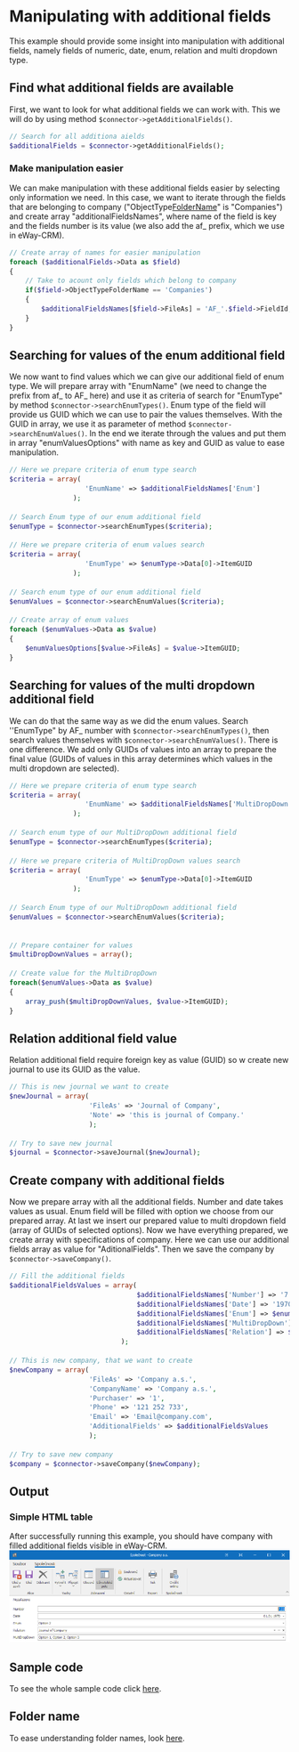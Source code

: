 # Manipulating with additional fields
This example should provide some insight into manipulation with additional fields, namely fields of numeric, date, enum, relation and multi dropdown type.

## Find what additional fields are available
First, we want to look for what additional fields we can work with. This we will do by using method `$connector->getAdditionalFields()`. 
```php
// Search for all additiona aields
$additionalFields = $connector->getAdditionalFields();
```

### Make manipulation easier
We can make manipulation with these additional fields easier by selecting only information we need. In this case, we want to iterate through the fields that are belonging to company ("ObjectType[FolderName](../../FolderNames.md)" is "Companies") and create array "additionalFieldsNames", where name of the field is key and the fields number is its value (we also add the af_ prefix, which we use in eWay-CRM).
```php
// Create array of names for easier manipulation
foreach ($additionalFields->Data as $field)
{
    // Take to acount only fields which belong to company
    if($field->ObjectTypeFolderName == 'Companies')
    {
        $additionalFieldsNames[$field->FileAs] = 'AF_'.$field->FieldId;
    }
}
```

## Searching for values of the enum additional field
We now want to find values which we can give our additional field of enum type.  We will prepare array with "EnumName" (we need to change the prefix from af_ to AF_ here) and use it as criteria of search for "EnumType" by method `$connector->searchEnumTypes()`. Enum type of the field will provide us GUID which we can use to pair the values themselves. With the GUID in array, we use it as parameter of method `$connector->searchEnumValues()`. In the end we iterate through the values and put them in array "enumValuesOptions" with name as key and GUID as value to ease manipulation.
```php
// Here we prepare criteria of enum type search
$criteria = array(
                   'EnumName' => $additionalFieldsNames['Enum']
                );
    
// Search Enum type of our enum additional field
$enumType = $connector->searchEnumTypes($criteria);

// Here we prepare criteria of enum values search
$criteria = array(
                   'EnumType' => $enumType->Data[0]->ItemGUID
                );

// Search enum type of our enum additional field
$enumValues = $connector->searchEnumValues($criteria);

// Create array of enum values
foreach ($enumValues->Data as $value)
{
    $enumValuesOptions[$value->FileAs] = $value->ItemGUID;
}
```

## Searching for values of the multi dropdown additional field
We can do that the same way as we did the enum values.  Search ''EnumType" by AF_ number with `$connector->searchEnumTypes()`, then search values themselves with `$connector->searchEnumValues()`. There is one difference. We add only GUIDs of values into an array to prepare the final value (GUIDs of values in this array determines which values in the multi dropdown are selected).
```php
// Here we prepare criteria of enum type search
$criteria = array(
                   'EnumName' => $additionalFieldsNames['MultiDropDown']
                );

// Search enum type of our MultiDropDown additional field
$enumType = $connector->searchEnumTypes($criteria);

// Here we prepare criteria of MultiDropDown values search
$criteria = array(
                   'EnumType' => $enumType->Data[0]->ItemGUID
                );

// Search Enum type of our MultiDropDown additional field
$enumValues = $connector->searchEnumValues($criteria);


// Prepare container for values
$multiDropDownValues = array();

// Create value for the MultiDropDown
foreach($enumValues->Data as $value)
{
    array_push($multiDropDownValues, $value->ItemGUID); 
}
```

## Relation additional field value
Relation additional field require foreign key as value (GUID) so w create new journal to use its GUID as the value.
```php
// This is new journal we want to create
$newJournal = array(
                    'FileAs' => 'Journal of Company',
                    'Note' => 'this is journal of Company.'
                    );

// Try to save new journal
$journal = $connector->saveJournal($newJournal);
```

## Create company with additional fields
Now we prepare array with all the additional fields. Number and date takes values as usual. Enum field will be filled with option we choose from our prepared array. At last we insert our prepared value to multi dropdown field (array of GUIDs of selected options). Now we have everything prepared, we create array with specifications of company. Here we can use our additional fields array as value for "AditionalFields". Then we save the company by  `$connector->saveCompany()`.
```php
// Fill the additional fields
$additionalFieldsValues = array(
                                $additionalFieldsNames['Number'] => '7',
                                $additionalFieldsNames['Date'] => '1970-01-01',
                                $additionalFieldsNames['Enum'] => $enumValuesOptions['Option 2'],
                                $additionalFieldsNames['MultiDropDown'] => $multiDropDownValues,
                                $additionalFieldsNames['Relation'] => $journal->Guid
                            );

// This is new company, that we want to create
$newCompany = array(
                    'FileAs' => 'Company a.s.', 
                    'CompanyName' => 'Company a.s.',
                    'Purchaser' => '1',
                    'Phone' => '121 252 733',
                    'Email' => 'Email@company.com',
                    'AdditionalFields' => $additionalFieldsValues
                    );

// Try to save new company
$company = $connector->saveCompany($newCompany);
```

## Output

### Simple HTML table
After successfully running this example, you should have company with filled additional fields visible in eWay-CRM. 
![example output](Images/sample_output.PNG)

## Sample code
To see the whole sample code click [here](sample_code.php).

## Folder name
To ease understanding folder names, look [here](../../FolderNames.md).